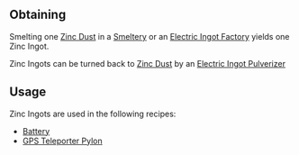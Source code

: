 
## Obtaining

Smelting one [Zinc Dust](https://github.com/Slimefun/Slimefun4/wiki/Zinc-Dust) in a [Smeltery](https://github.com/Slimefun/Slimefun4/wiki/Smeltery) or an [Electric Ingot Factory](https://github.com/Slimefun/Slimefun4/wiki/Electric-Ingot-Factory) yields one Zinc Ingot.<br>

Zinc Ingots can be turned back to [Zinc Dust](https://github.com/Slimefun/Slimefun4/wiki/Zinc-Dust) by an [Electric Ingot Pulverizer](https://github.com/Slimefun/Slimefun4/wiki/Electric-Ingot-Pulverizer)

## Usage

Zinc Ingots are used in the following recipes:

* [Battery](https://github.com/Slimefun/Slimefun4/wiki/Battery)
* [GPS Teleporter Pylon](https://github.com/Slimefun/Slimefun4/wiki/GPS-Teleporter-Pylon)
